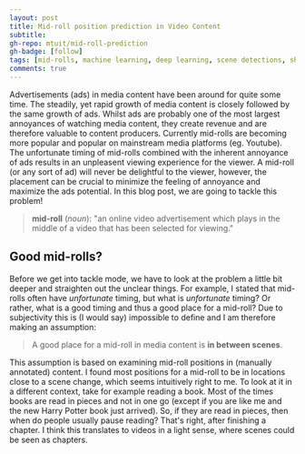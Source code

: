 ```yaml
---
layout: post
title: Mid-roll position prediction in Video Content
subtitle: 
gh-repo: mtuit/mid-roll-prediction
gh-badge: [follow]
tags: [mid-rolls, machine learning, deep learning, scene detections, shot clustering]
comments: true
---
```


Advertisements (ads) in media content have been around for quite some time. The steadily, yet rapid growth of media content is closely followed by the same growth of ads. Whilst ads are probably one of the most largest annoyances of watching media content, they create revenue and are therefore valuable to content producers. Currently mid-rolls are becoming more popular and popular on mainstream media platforms (eg. Youtube). The unfortunate timing of mid-rolls combined with the inherent annoyance of ads results in an unpleasent viewing experience for the viewer. A mid-roll (or any sort of ad) will never be delightful to the viewer, however, the placement can be crucial to minimize the feeling of annoyance and maximize the ads potential. In this blog post, we are going to tackle this problem!

> **mid-roll** (*noun*): "an online video advertisement which plays in the middle of a video that has been selected for viewing."

## Good mid-rolls?

Before we get into tackle mode, we have to look at the problem a little bit deeper and straighten out the unclear things. For example, I stated that mid-rolls often have *unfortunate* timing, but what is *unfortunate* timing? Or rather, what is a good timing and thus a good place for a mid-roll? Due to subjectivity this is (I would say) impossible to define and I am therefore making an assumption: 

> A good place for a mid-roll in media content is **in between scenes**.

This assumption is based on examining mid-roll positions in (manually annotated) content. I found most positions for a mid-roll to be in locations close to a scene change, which seems intuitively right to me. To look at it in a different context, take for example reading a book. Most of the times books are read in pieces and not in one go (except if you are like me and the new Harry Potter book just arrived). So, if they are read in pieces, then when do people usually pause reading? That's right, after finishing a chapter. I think this translates to videos in a light sense, where scenes could be seen as chapters. 